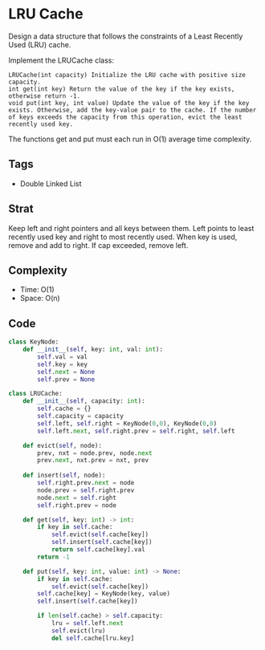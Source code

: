 # LRU Cache
Design a data structure that follows the constraints of a Least Recently Used (LRU) cache.

Implement the LRUCache class:

    LRUCache(int capacity) Initialize the LRU cache with positive size capacity.
    int get(int key) Return the value of the key if the key exists, otherwise return -1.
    void put(int key, int value) Update the value of the key if the key exists. Otherwise, add the key-value pair to the cache. If the number of keys exceeds the capacity from this operation, evict the least recently used key.

The functions get and put must each run in O(1) average time complexity.

## Tags
- Double Linked List

## Strat
Keep left and right pointers and all keys between them. Left points to least recently used key and right to most recently used. When key is used, remove and add to right. If cap exceeded, remove left.

## Complexity

- Time: O(1)
- Space: O(n)

## Code

```python
class KeyNode:
    def __init__(self, key: int, val: int):
        self.val = val
        self.key = key
        self.next = None
        self.prev = None

class LRUCache:
    def __init__(self, capacity: int):
        self.cache = {}
        self.capacity = capacity
        self.left, self.right = KeyNode(0,0), KeyNode(0,0)
        self.left.next, self.right.prev = self.right, self.left

    def evict(self, node):
        prev, nxt = node.prev, node.next
        prev.next, nxt.prev = nxt, prev
    
    def insert(self, node):
        self.right.prev.next = node
        node.prev = self.right.prev
        node.next = self.right
        self.right.prev = node

    def get(self, key: int) -> int:
        if key in self.cache:
            self.evict(self.cache[key])
            self.insert(self.cache[key])
            return self.cache[key].val
        return -1

    def put(self, key: int, value: int) -> None:
        if key in self.cache:
            self.evict(self.cache[key])
        self.cache[key] = KeyNode(key, value)
        self.insert(self.cache[key])

        if len(self.cache) > self.capacity:
            lru = self.left.next
            self.evict(lru)
            del self.cache[lru.key]

```